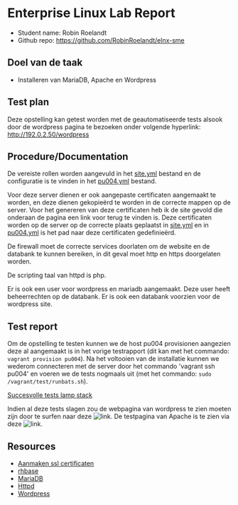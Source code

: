 # Enterprise Linux Lab Report

- Student name: Robin Roelandt
- Github repo: <https://github.com/RobinRoelandt/elnx-sme>

## Doel van de taak

- Installeren van MariaDB, Apache en Wordpress

## Test plan

Deze opstelling kan getest worden met de geautomatiseerde tests alsook door de wordpress pagina te bezoeken onder volgende hyperlink: http://192.0.2.50/wordpress

## Procedure/Documentation

De vereiste rollen worden aangevuld in het [site.yml](https://github.com/RobinRoelandt/elnx-sme/blob/master/ansible/site.yml) bestand en de configuratie is te vinden in het [pu004.yml](https://github.com/RobinRoelandt/elnx-sme/blob/master/ansible/host_vars/pu004.yml) bestand.

Voor deze server dienen er ook aangepaste certificaten aangemaakt te worden, en deze dienen gekopieërd te worden in de correcte mappen op de server. Voor het genereren van deze certificaten heb ik de site gevold die onderaan de pagina een link voor terug te vinden is. Deze certificaten worden op de server op de correcte plaats geplaatst in [site.yml](https://github.com/RobinRoelandt/elnx-sme/blob/master/ansible/site.yml) en in [pu004.yml](https://github.com/RobinRoelandt/elnx-sme/blob/master/ansible/host_vars/pu004.yml) is het pad naar deze certificaten gedefinieërd.

De firewall moet de correcte services doorlaten om de website en de databank te kunnen bereiken, in dit geval moet http en https doorgelaten worden.

De scripting taal van httpd is php.

Er is ook een user voor wordpress en mariadb aangemaakt. Deze user heeft beheerrechten op de databank. Er is ook een databank voorzien voor de wordpress site.

## Test report

Om de opstelling te testen kunnen we de host pu004 provisionen aangezien deze al aangemaakt is in het vorige testrapport (dit kan met het commando: ```vagrant provision pu004```). Na het voltooien van de installatie kunnen we wederom connecteren met de server door het commando 'vagrant ssh pu004' en voeren we de tests nogmaals uit (met het commando: ```sudo /vagrant/test/runbats.sh```).

[Succesvolle tests lamp stack](Screenshots/LAMP_stack.JPG)

Indien al deze tests slagen zou de webpagina van wordpress te zien moeten zijn door te surfen naar deze ![link](http://192.0.2.50/wordpress).
De testpagina van Apache is te zien via deze ![link](http://192.0.2.50).

## Resources

- [Aanmaken ssl certificaten](https://www.digitalocean.com/community/tutorials/openssl-essentials-working-with-ssl-certificates-private-keys-and-csrs)
- [rhbase](https://github.com/bertvv/ansible-role-rh-base)
- [MariaDB](https://github.com/bertvv/ansible-role-mariadb)
- [Httpd](https://github.com/bertvv/ansible-role-httpd)
- [Wordpress](https://github.com/bertvv/ansible-role-wordpress)
